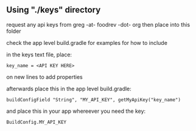 ## Using "./keys" directory

request any api keys from greg -at- foodrev -dot- org
then place into this folder

check the app level build.gradle for examples for how to include

in the keys text file, place:

`key_name = <API KEY HERE>`

on new lines to add properties


afterwards place this in the app level build.gradle:

`buildConfigField "String", "MY_API_KEY", getMyApiKey("key_name")`

and place this in your app whereever you need the key:

`BuildConfig.MY_API_KEY`
